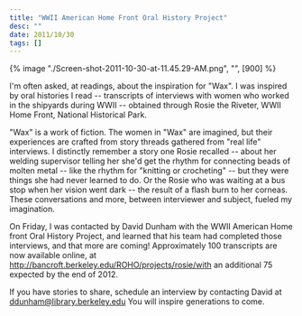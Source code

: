 ```yaml
---
title: "WWII American Home Front Oral History Project"
desc: ""
date: 2011/10/30
tags: []
---
```


{% image "./Screen-shot-2011-10-30-at-11.45.29-AM.png", "", [900] %}

I'm often asked, at readings, about the inspiration for "Wax". I was inspired by oral histories I read -- transcripts of interviews with women who worked in the shipyards during WWII -- obtained through Rosie the Riveter, WWII Home Front, National Historical Park.

"Wax" is a work of fiction. The women in "Wax" are imagined, but their experiences are crafted from story threads gathered from "real life" interviews. I distinctly remember a story one Rosie recalled -- about her welding supervisor telling her she'd get the rhythm for connecting beads of molten metal -- like the rhythm for "knitting or crocheting" -- but they were things she had never learned to do. Or the Rosie who was waiting at a bus stop when her vision went dark -- the result of a flash burn to her corneas. These conversations and more, between interviewer and subject, fueled my imagination.

On Friday, I was contacted by David Dunham with the WWII American Home front Oral History Project, and learned that his team had completed those interviews, and that more are coming! Approximately 100 transcripts are now available online, at http://bancroft.berkeley.edu/ROHO/projects/rosie/with an additional 75 expected by the end of 2012.

If you have stories to share, schedule an interview by contacting David at ddunham@library.berkeley.edu You will inspire generations to come.
